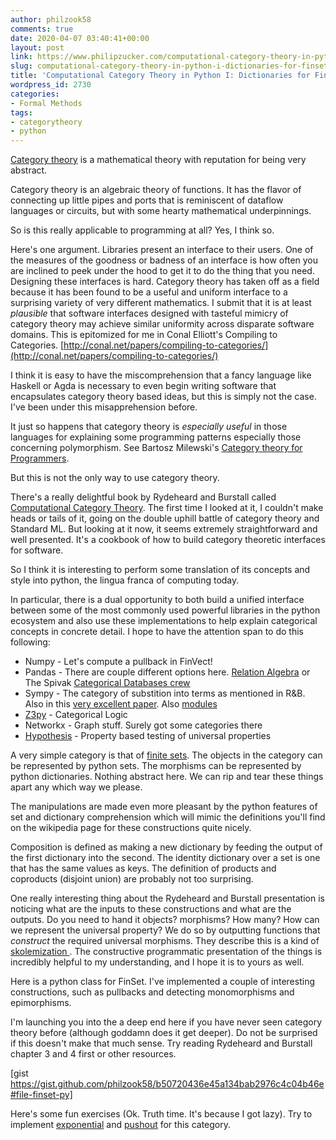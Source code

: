 ```yaml
---
author: philzook58
comments: true
date: 2020-04-07 03:40:41+00:00
layout: post
link: https://www.philipzucker.com/computational-category-theory-in-python-i-dictionaries-for-finset/
slug: computational-category-theory-in-python-i-dictionaries-for-finset
title: 'Computational Category Theory in Python I: Dictionaries for FinSet'
wordpress_id: 2730
categories:
- Formal Methods
tags:
- categorytheory
- python
---
```





[Category theory](https://en.wikipedia.org/wiki/Category_theory) is a mathematical theory with reputation for being very abstract. 







Category theory is an algebraic theory of functions. It has the flavor of connecting up little pipes and ports that is reminiscent of dataflow languages or circuits, but with some hearty mathematical underpinnings.







So is this really applicable to programming at all? Yes, I think so.







Here's one argument. Libraries present an interface to their users. One of the measures of the goodness or badness of an interface is how often you are inclined to peek under the hood to get it to do the thing that you need. Designing these interfaces is hard. Category theory has taken off as a field because it has been found to be a useful and uniform interface to a surprising variety of very different mathematics. I submit that it is at least _plausible_ that software interfaces designed with tasteful mimicry of category theory may achieve similar uniformity across disparate software domains. This is epitomized for me in Conal Elliott's Compiling to Categories. [http://conal.net/papers/compiling-to-categories/](http://conal.net/papers/compiling-to-categories/)







I think it is easy to have the miscomprehension that a fancy language like Haskell or Agda is necessary to even begin writing software that encapsulates category theory based ideas, but this is simply not the case. I've been under this misapprehension before. 







It just so happens that category theory is _especially useful_ in those languages for explaining some programming patterns especially those concerning polymorphism. See Bartosz Milewski's [Category theory for Programmers](https://bartoszmilewski.com/2014/10/28/category-theory-for-programmers-the-preface/). 







But this is not the only way to use category theory.







There's a really delightful book by Rydeheard and Burstall called [Computational Category Theory](http://www.cs.man.ac.uk/~david/categories/book/book.pdf). The first time I looked at it, I couldn't make heads or tails of it, going on the double uphill battle of category theory and Standard ML. But looking at it now, it seems extremely straightforward and well presented. It's a cookbook of how to build category theoretic interfaces for software.







So I think it is interesting to perform some translation of its concepts and style into python, the lingua franca of computing today.







In particular, there is a dual opportunity to both build a unified interface between some of the most commonly used powerful libraries in the python ecosystem and also use these implementations to help explain categorical concepts in concrete detail. I hope to have the attention span to do this following:







  * Numpy - Let's compute a pullback in FinVect!
  * Pandas - There are couple different options here. [Relation Algebra](http://www.philipzucker.com/a-short-skinny-on-relations-towards-the-algebra-of-programming/) or The Spivak [Categorical Databases crew ](http://www.appliedcategorytheory.org/wp-content/uploads/2018/03/Ryan-Wisnesky-Categorical-Databases.pdf)
  * Sympy - The category of substition into terms as mentioned in R&B. Also in this [very excellent paper](http://citeseerx.ist.psu.edu/viewdoc/summary?doi=10.1.1.48.3615).  Also [modules](https://en.wikipedia.org/wiki/Module_(mathematics))
  * [Z3py](https://github.com/philzook58/z3_tutorial_2020/blob/master/Z3%20Tutorial.ipynb) - Categorical Logic
  * Networkx - Graph stuff. Surely got some categories there
  * [Hypothesis](https://hypothesis.readthedocs.io/en/latest/) - Property based testing of universal properties






A very simple category is that of [finite sets](https://en.wikipedia.org/wiki/FinSet). The objects in the category can be represented by python sets. The morphisms can be represented by python dictionaries. Nothing abstract here. We can rip and tear these things apart any which way we please. 







The manipulations are made even more pleasant by the python features of set and dictionary comprehension which will mimic the definitions you'll find on the wikipedia page for these constructions quite nicely.







Composition is defined as making a new dictionary by feeding the output of the first dictionary into the second. The identity dictionary over a set is one that has the same values as keys. The definition of products and coproducts (disjoint union) are probably not too surprising.







One really interesting thing about the Rydeheard and Burstall presentation is noticing what are the inputs to these constructions and what are the outputs. Do you need to hand it objects? morphisms? How many? How can we represent the universal property? We do so by outputting functions that _construct_ the required universal morphisms. They describe this is a kind of [skolemization ](https://en.wikipedia.org/wiki/Skolem_normal_form). The constructive programmatic presentation of the things is incredibly helpful to my understanding, and I hope it is to yours as well.







Here is a python class for FinSet. I've implemented a couple of interesting constructions, such as pullbacks and detecting monomorphisms and epimorphisms.







I'm launching you into the a deep end here if you have never seen category theory before (although goddamn does it get deeper). Do not be surprised if this doesn't make that much sense. Try reading Rydeheard and Burstall chapter 3 and 4 first or other resources.





[gist https://gist.github.com/philzook58/b50720436e45a134bab2976c4c04b46e#file-finset-py]





Here's some fun exercises (Ok. Truth time. It's because I got lazy). Try to implement [exponential](https://en.wikipedia.org/wiki/Exponential_object) and [pushout](https://en.wikipedia.org/wiki/Pushout_(category_theory)) for this category.




